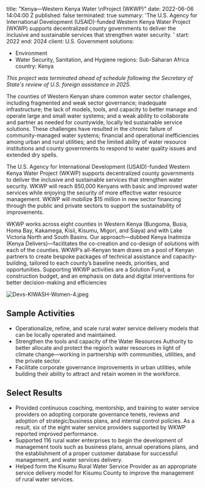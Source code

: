 
title: "Kenya—Western Kenya Water \nProject (WKWP)"
date: 2022-06-06 14:04:00 Z
published: false
terminated: true
summary: 'The U.S. Agency for International Development (USAID)-funded Western Kenya
  Water Project (WKWP) supports decentralized county governments to deliver the inclusive
  and sustainable services that strengthen water security. '
start: 2022
end: 2024
client: U.S. Government
solutions:
- Environment
- Water Security, Sanitation, and Hygiene
regions: Sub-Saharan Africa
country: Kenya


<aside><em>This project was terminated ahead of schedule following the Secretary of State's review of U.S. foreign assistance in 2025.</em></aside>

The counties of Western Kenyan share common water sector challenges, including fragmented and weak sector governance; inadequate infrastructure; the lack of models, tools, and capacity to better manage and operate large and small water systems; and a weak ability to collaborate and partner as needed for countywide, locally led sustainable service solutions. These challenges have resulted in the chronic failure of community-managed water systems; financial and operational inefficiencies among urban and rural utilities; and the limited ability of water resource institutions and county governments to respond to water quality issues and extended dry spells.

The U.S. Agency for International Development (USAID)-funded Western Kenya Water Project (WKWP) supports decentralized county governments to deliver the inclusive and sustainable services that strengthen water security. WKWP will reach 850,000 Kenyans with basic and improved water services while enjoying the security of more effective water resource management. WKWP will mobilize $15 million in new sector financing through the public and private sectors to support the sustainability of improvements.

WKWP works across eight counties in Western Kenya (Bungoma, Busia, Homa Bay, Kakamega, Kisii, Kisumu, Migori, and Siaya) and with Lake Victoria North and South Basins. Our approach—dubbed Kenya Inatimiza (Kenya Delivers)—facilitates the co-creation and co-design of solutions with each of the counties. WKWP’s all-Kenyan team draws on a pool of Kenyan partners to create bespoke packages of technical assistance and capacity-building, tailored to each county’s baseline needs, priorities, and opportunities. Supporting WKWP activities are a Solution Fund, a construction budget, and an emphasis on data and digital interventions for better decision-making and efficiencies

![Devs-KIWASH-Women-4.jpeg](/uploads/Devs-KIWASH-Women-4.jpeg)

## Sample Activities

* Operationalize, refine, and scale rural water service delivery models that can be locally operated and maintained.
* Strengthen the tools and capacity of the Water Resources Authority to better allocate and protect the region’s water resources in light of climate change—working in partnership with communities, utilities, and the private sector.
* Facilitate corporate governance improvements in urban utilities, while building their ability to attract and retain women in the workforce.

## Select Results

* Provided continuous coaching, mentorship, and training to water service providers on adopting corporate governance tenets, reviews and adoption of strategic/business plans, and internal control policies. As a result, six of the eight water service providers supported by WKWP reported improved performance.
* Supported 116 rural water enterprises to begin the development of management tools such as business plans, annual operations plans, and the establishment of a proper customer database for successful management, and water services delivery.
* Helped form the Kisumu Rural Water Service Provider as an appropriate service delivery model for Kisumu County to improve the management of rural water services.
